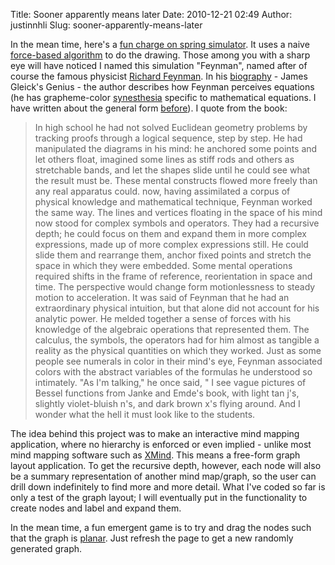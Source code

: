 Title: Sooner apparently means later
Date: 2010-12-21 02:49
Author: justinnhli
Slug: sooner-apparently-means-later

In the mean time, here's a [fun charge on spring
simulator](https://dl.dropbox.com/u/316654/feynman/index.html). It uses
a naive [force-based
algorithm](http://en.wikipedia.org/wiki/Force-based_algorithms_%28graph_drawing%29)
to do the drawing. Those among you with a sharp eye will have noticed I
named this simulation "Feynman", named after of course the famous
physicist [Richard
Feynman](http://en.wikipedia.org/wiki/Richard_Feynman). In his
[biography](http://books.google.com/books?id=IWQ_y90P2uIC&dq=isbn:0679747044&source=gbs_navlinks_s) -
James Gleick's Genius - the author describes how Feynman perceives
equations (he has grapheme-color
[synesthesia](http://en.wikipedia.org/wiki/Synesthesia) specific to
mathematical equations. I have written about the general form
[before](http://justinnhli.blogspot.com/2009/05/synesthesia.html)). I
quote from the book:

> In high school he had not solved Euclidean geometry problems by
> tracking proofs through a logical sequence, step by step. He had
> manipulated the diagrams in his mind: he anchored some points and let
> others float, imagined some lines as stiff rods and others as
> stretchable bands, and let the shapes slide until he could see what
> the result must be. These mental constructs flowed more freely than
> any real apparatus could. now, having assimilated a corpus of physical
> knowledge and mathematical technique, Feynman worked the same way. The
> lines and vertices floating in the space of his mind now stood for
> complex symbols and operators. They had a recursive depth; he could
> focus on them and expand them in more complex expressions, made up of
> more complex expressions still. He could slide them and rearrange
> them, anchor fixed points and stretch the space in which they were
> embedded. Some mental operations required shifts in the frame of
> reference, reorientation in space and time. The perspective would
> change form motionlessness to steady motion to acceleration. It was
> said of Feynman that he had an extraordinary physical intuition, but
> that alone did not account for his analytic power. He melded together
> a sense of forces with his knowledge of the algebraic operations that
> represented them. The calculus, the symbols, the operators had for him
> almost as tangible a reality as the physical quantities on which they
> worked. Just as some people see numerals in color in their mind's eye,
> Feynman associated colors with the abstract variables of the formulas
> he understood so intimately. "As I'm talking," he once said, " I see
> vague pictures of Bessel functions from Janke and Emde's book, with
> light tan j's, slightly violet-bluish n's, and dark brown x's flying
> around. And I wonder what the hell it must look like to the students.

The idea behind this project was to make an interactive mind mapping
application, where no hierarchy is enforced or even implied - unlike
most mind mapping software such as [XMind](http://www.xmind.net/). This
means a free-form graph layout application. To get the recursive depth,
however, each node will also be a summary representation of another mind
map/graph, so the user can drill down indefinitely to find more and more
detail. What I've coded so far is only a test of the graph layout; I
will eventually put in the functionality to create nodes and label and
expand them.

In the mean time, a fun emergent game is to try and drag the nodes such
that the graph is [planar](http://en.wikipedia.org/wiki/Planar_graph).
Just refresh the page to get a new randomly generated graph.

